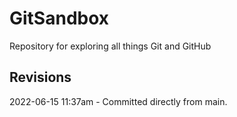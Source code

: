 # GitSandbox
Repository for exploring all things Git and GitHub

## Revisions
2022-06-15 11:37am - Committed directly from main.
